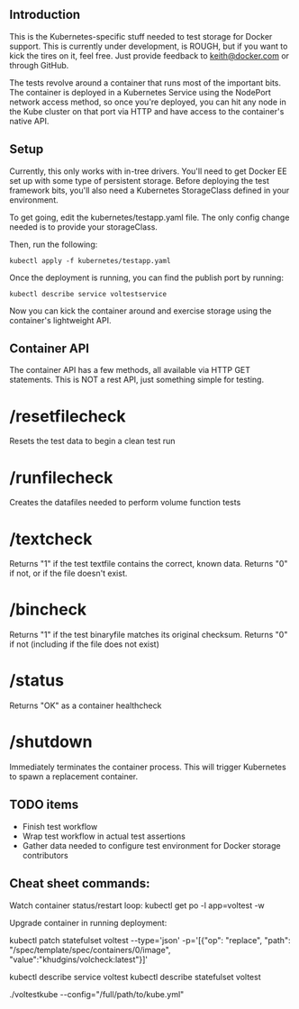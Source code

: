 ## Introduction

This is the Kubernetes-specific stuff needed to test storage for Docker support. This is currently under development, is ROUGH, but if you want to kick the tires on it, feel free. Just provide feedback to keith@docker.com or through GitHub.

The tests revolve around a container that runs most of the important bits. The container is deployed in a Kubernetes Service using the NodePort network access method, so once you're deployed, you can hit any node in the Kube cluster on that port via HTTP and have access to the container's native API.

## Setup

Currently, this only works with in-tree drivers. You'll need to get Docker EE set up with some type of persistent storage. Before deploying the test framework bits, you'll also need a Kubernetes StorageClass defined in your environment.

To get going, edit the kubernetes/testapp.yaml file. The only config change needed is to provide your storageClass.

Then, run the following:

```
kubectl apply -f kubernetes/testapp.yaml
```

Once the deployment is running, you can find the publish port by running:

```
kubectl describe service voltestservice
```

Now you can kick the container around and exercise storage using the container's lightweight API.

## Container API

The container API has a few methods, all available via HTTP GET statements. This is NOT a rest API, just something simple for testing.

# /resetfilecheck

Resets the test data to begin a clean test run

# /runfilecheck

Creates the datafiles needed to perform volume function tests

# /textcheck

Returns "1" if the test textfile contains the correct, known data. Returns "0" if not, or if the file doesn't exist.

# /bincheck

Returns "1" if the test binaryfile matches its original checksum. Returns "0" if not (including if the file does not exist)

# /status

Returns "OK" as a container healthcheck

# /shutdown

Immediately terminates the container process. This will trigger Kubernetes to spawn a replacement container.


## TODO items

* Finish test workflow
* Wrap test workflow in actual test assertions
* Gather data needed to configure test environment for Docker storage contributors


## Cheat sheet commands:

Watch container status/restart loop:
kubectl get po -l app=voltest -w

Upgrade container in running deployment:

kubectl patch statefulset voltest --type='json' -p='[{"op": "replace", "path": "/spec/template/spec/containers/0/image", "value":"khudgins/volcheck:latest"}]'

kubectl describe service voltest
kubectl describe statefulset voltest

./voltestkube --config="/full/path/to/kube.yml"
